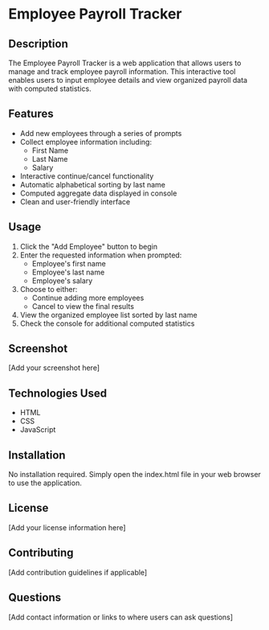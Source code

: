 # Employee Payroll Tracker

## Description

The Employee Payroll Tracker is a web application that allows users to manage and track employee payroll information. This interactive tool enables users to input employee details and view organized payroll data with computed statistics.

## Features

- Add new employees through a series of prompts
- Collect employee information including:
  - First Name
  - Last Name
  - Salary
- Interactive continue/cancel functionality
- Automatic alphabetical sorting by last name
- Computed aggregate data displayed in console
- Clean and user-friendly interface

## Usage

1. Click the "Add Employee" button to begin
2. Enter the requested information when prompted:
   - Employee's first name
   - Employee's last name
   - Employee's salary
3. Choose to either:
   - Continue adding more employees
   - Cancel to view the final results
4. View the organized employee list sorted by last name
5. Check the console for additional computed statistics

## Screenshot

[Add your screenshot here]

## Technologies Used

- HTML
- CSS
- JavaScript

## Installation

No installation required. Simply open the index.html file in your web browser to use the application.

## License

[Add your license information here]

## Contributing

[Add contribution guidelines if applicable]

## Questions

[Add contact information or links to where users can ask questions]